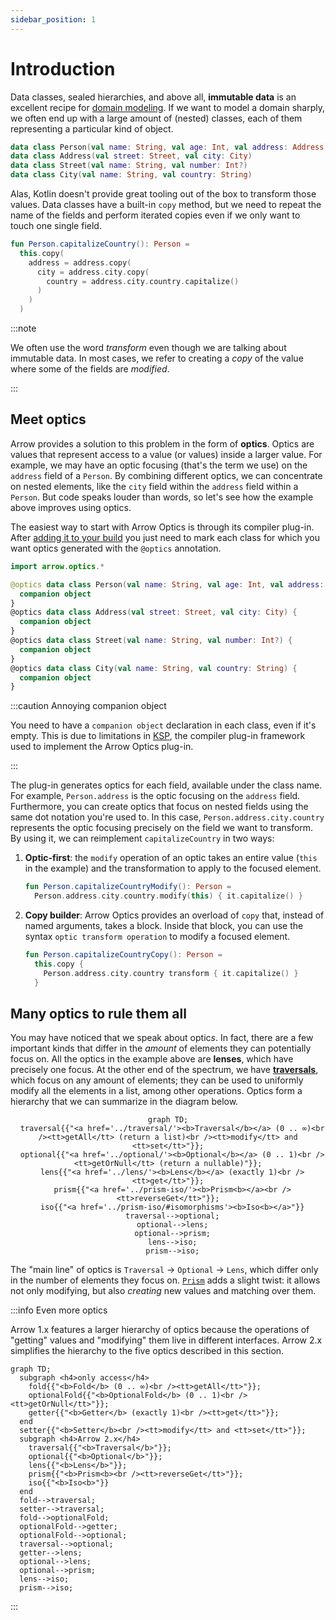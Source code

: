 ```yaml
---
sidebar_position: 1
---
```


# Introduction

<!--- TEST_NAME ImmutableIntro -->

Data classes, sealed hierarchies, and above all, **immutable data** is
an excellent recipe for [domain modeling](../../design/domain-modeling/). If we want
to model a domain sharply, we often end up with a large amount of (nested)
classes, each of them representing a particular kind of object.

```kotlin
data class Person(val name: String, val age: Int, val address: Address)
data class Address(val street: Street, val city: City)
data class Street(val name: String, val number: Int?)
data class City(val name: String, val country: String)
```

Alas, Kotlin doesn't provide great tooling out of the box to transform those
values. Data classes have a built-in `copy` method, but we need to repeat the
name of the fields and perform iterated copies even if we only want to touch
one single field.

```kotlin
fun Person.capitalizeCountry(): Person =
  this.copy(
    address = address.copy(
      city = address.city.copy(
        country = address.city.country.capitalize()
      )
    )
  )
```
<!--- KNIT example-immutable-intro-01.kt -->

:::note

We often use the word _transform_ even though we are talking about immutable
data. In most cases, we refer to creating a _copy_ of the value where some of
the fields are _modified_.

:::

## Meet optics

Arrow provides a solution to this problem in the form of **optics**. Optics
are values that represent access to a value (or values) inside a larger
value. For example, we may have an optic focusing (that's the term we use)
on the `address` field of a `Person`. By combining different optics, we can
concentrate on nested elements, like the `city` field within the `address` field
within a `Person`. But code speaks louder than words, so let's see how the
example above improves using optics.

The easiest way to start with Arrow Optics is through its compiler
plug-in. After [adding it to your build](../../quickstart/#additional-setup-for-plug-ins)
you just need to mark each class for which you want optics generated
with the `@optics` annotation.

```kotlin
import arrow.optics.*

@optics data class Person(val name: String, val age: Int, val address: Address) {
  companion object
}
@optics data class Address(val street: Street, val city: City) {
  companion object
}
@optics data class Street(val name: String, val number: Int?) {
  companion object
}
@optics data class City(val name: String, val country: String) {
  companion object
}
```

:::caution Annoying companion object

You need to have a `companion object` declaration in each class, even if it's empty.
This is due to limitations in [KSP](https://kotlinlang.org/docs/ksp-quickstart.html),
the compiler plug-in framework used to implement the Arrow Optics plug-in.

:::

The plug-in generates optics for each field, available under the class name.
For example, `Person.address` is the optic focusing on the `address` field.
Furthermore, you can create optics that focus on nested fields using the
same dot notation you're used to. In this case,
`Person.address.city.country` represents the optic focusing precisely on
the field we want to transform. By using it, we can reimplement `capitalizeCountry`
in two ways:

1. **Optic-first**: the `modify` operation of an optic takes an entire value
  (`this` in the example) and the transformation to apply to the focused element.

    ```kotlin
    fun Person.capitalizeCountryModify(): Person =
      Person.address.city.country.modify(this) { it.capitalize() }
    ```

2. **Copy builder**: Arrow Optics provides an overload of `copy` that, instead
   of named arguments, takes a block. Inside that block, you can use the syntax
   `optic transform operation` to modify a focused element.

    ```kotlin
    fun Person.capitalizeCountryCopy(): Person =
      this.copy {
        Person.address.city.country transform { it.capitalize() }
      }
    ```

<!--- KNIT example-immutable-intro-02.kt -->

## Many optics to rule them all

You may have noticed that we speak about optic*s*. In fact, there are a few
important kinds that differ in the *amount* of elements they
can potentially focus on. All the optics in the example above are **lenses**,
which have precisely one focus. At the other end of the spectrum, we have
[**traversals**](../traversal), which focus on any amount of elements; they can be used to 
uniformly modify all the elements in a list, among other operations.
Optics form a hierarchy that we can summarize in the diagram below.

<center>

```mermaid
graph TD;
  traversal{{"<a href='../traversal/'><b>Traversal</b></a> (0 .. ∞)<br /><tt>getAll</tt> (return a list)<br /><tt>modify</tt> and <tt>set</tt>"}};
  optional{{"<a href='../optional/'><b>Optional</b></a> (0 .. 1)<br /><tt>getOrNull</tt> (return a nullable)"}};
  lens{{"<a href='../lens/'><b>Lens</b></a> (exactly 1)<br /><tt>get</tt>"}};
  prism{{"<a href='../prism-iso/'><b>Prism<b></a><br /><tt>reverseGet</tt>"}};
  iso{{"<a href='../prism-iso/#isomorphisms'><b>Iso<b></a>"}}
  traversal-->optional;
  optional-->lens;
  optional-->prism;
  lens-->iso;
  prism-->iso;
```

</center>

The "main line" of optics is `Traversal` → `Optional` → `Lens`, which differ
only in the number of elements they focus on. [`Prism`](../optional-prism) adds a slight 
twist: it allows not only modifying, but also _creating_ new values and
matching over them.

:::info Even more optics

Arrow 1.x features a larger hierarchy of optics because the operations of
"getting" values and "modifying" them live in different interfaces.
Arrow 2.x simplifies the hierarchy to the five optics described in this section.

```mermaid
graph TD;
  subgraph <h4>only access</h4>
    fold{{"<b>Fold</b> (0 .. ∞)<br /><tt>getAll</tt>"}};
    optionalFold{{"<b>OptionalFold</b> (0 .. 1)<br /><tt>getOrNull</tt>"}};
    getter{{"<b>Getter</b> (exactly 1)<br /><tt>get</tt>"}};
  end
  setter{{"<b>Setter</b><br /><tt>modify</tt> and <tt>set</tt>"}};
  subgraph <h4>Arrow 2.x</h4>
    traversal{{"<b>Traversal</b>"}};
    optional{{"<b>Optional</b>"}};
    lens{{"<b>Lens</b>"}};
    prism{{"<b>Prism<b><br /><tt>reverseGet</tt>"}};
    iso{{"<b>Iso<b>"}}
  end
  fold-->traversal;
  setter-->traversal;
  fold-->optionalFold;
  optionalFold-->getter;
  optionalFold-->optional;
  traversal-->optional;
  getter-->lens;
  optional-->lens;
  optional-->prism;
  lens-->iso;
  prism-->iso;
```

:::
